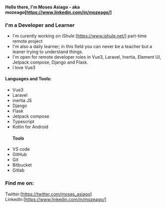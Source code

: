#### Hello there, I'm Moses Asiago - aka mozeago[https://www.linkedin.com/in/mozeago/]  

### I'm a Developer and Learner  

- I'm curently working on iShule [https://www.ishule.net/] part-time remote project  
- I'm also a daily learner; in this field you can never be a teacher but a leaner trying to understand things.  
- I'm open for remote developer roles in Vue3, Laravel, Inertia, Element UI, Jetpack compose, Django and Flask.  
- I love Vue3  


#### Languages and Tools:  
- Vue3
- Laravel
- inertia JS
- Django
- Flask
- Jetpack compose
- Typescript
- Kotlin for Android
  ####  Tools
- VS code
- GitHub
- Git
- Bitbucket
- Gitlab
  
### Find me on:
Twitter:[https://twitter.com/moses_asiago]  
LinkedIn:[https://www.linkedin.com/in/mozeago/]

